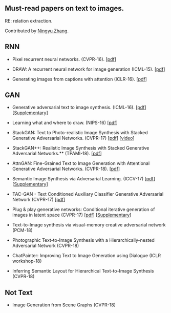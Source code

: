 ## Must-read papers on text to images.
RE: relation extraction.

Contributed by [Ningyu Zhang]().


## RNN

- Pixel recurrent neural networks. (CVPR-16). [[pdf](https://arxiv.org/pdf/1601.06759v3.pdf)]

- DRAW: A recurrent neural network for image generation (ICML-15). [[pdf](https://arxiv.org/pdf/1502.04623v2.pdf)]

- Generating images from captions with attention (ICLR-16). [[pdf](https://arxiv.org/pdf/1511.02793v2.pdf)]


## GAN


- Generative adversarial text to image synthesis. (ICML-16). [[pdf](http://proceedings.mlr.press/v48/reed16.pdf)] [[Supplementary](http://proceedings.mlr.press/v48/reed16-supp.zip)]

- Learning what and where to draw. (NIPS-16) [[pdf](http://papers.nips.cc/paper/6111-learning-what-and-where-to-draw.pdf)]

- StackGAN: Text to Photo-realistic Image Synthesis with Stacked Generative Adversarial Networks. (CVPR-17) [[pdf](http://openaccess.thecvf.com/content_ICCV_2017/papers/Zhang_StackGAN_Text_to_ICCV_2017_paper.pdf)] [[video](https://www.youtube.com/watch?v=crI5K4RCZws)]

- StackGAN++: Realistic Image Synthesis with Stacked Generative Adversarial Networks.** (TPAMI-18). [[pdf](https://arxiv.org/pdf/1710.10916v1.pdf)]

- AttnGAN: Fine-Grained Text to Image Generation with Attentional Generative Adversarial Networks.  (CVPR-18). [[pdf](https://arxiv.org/abs/1711.10485)]

- Semantic Image Synthesis via Adversarial Learning. (ICCV-17) [[pdf](http://openaccess.thecvf.com/content_ICCV_2017/papers/Dong_Semantic_Image_Synthesis_ICCV_2017_paper.pdf)] [[Supplementary](http://openaccess.thecvf.com/content_ICCV_2017/supplemental/Dong_Semantic_Image_Synthesis_ICCV_2017_supplemental.pdf)]

-  TAC-GAN - Text Conditioned Auxiliary Classifier Generative Adversarial Network  (CVPR-17) [[pdf](https://arxiv.org/abs/1703.06412)]

-  Plug & play generative networks: Conditional iterative generation of images in latent space (CVPR-17) [[pdf](http://openaccess.thecvf.com/content_cvpr_2017/papers/Nguyen_Plug__Play_CVPR_2017_paper.pdf)] [[Supplementary](http://openaccess.thecvf.com/content_cvpr_2017/supplemental/Nguyen_Plug__Play_2017_CVPR_supplemental.pdf)]

- Text-to-Image synthesis via visual-memory creative adversarial network (PCM-18)

- Photographic Text-to-Image Synthesis with a Hierarchically-nested Adversarial Network (CVPR-18)

- ChatPainter: Improving Text to Image Generation using Dialogue (ICLR workshop-18)

- Inferring Semantic Layout for Hierarchical Text-to-Image Synthesis (CVPR-18)

## Not Text

- Image Generation from Scene Graphs (CVPR-18)

